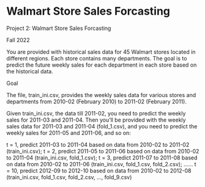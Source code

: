 # Walmart Store Sales Forcasting
Project 2: Walmart Store Sales Forcasting

Fall 2022

You are provided with historical sales data for 45 Walmart stores located in different regions. Each store contains many departments. The goal is to predict the future weekly sales for each department in each store based on the historical data.

Goal

The file, train_ini.csv, provides the weekly sales data for various stores and departments from 2010-02 (February 2010) to 2011-02 (February 2011).

Given train_ini.csv, the data till 2011-02, you need to predict the weekly sales for 2011-03 and 2011-04. Then you’ll be provided with the weekly sales data for 2011-03 and 2011-04 (fold_1.csv), and you need to predict the weekly sales for 2011-05 and 2011-06, and so on:

t = 1, predict 2011-03 to 2011-04 based on data from 2010-02 to 2011-02 (train_ini.csv);
t = 2, predict 2011-05 to 2011-06 based on data from 2010-02 to 2011-04 (train_ini.csv, fold_1.csv);
t = 3, predict 2011-07 to 2011-08 based on data from 2010-02 to 2011-06 (train_ini.csv, fold_1.csv, fold_2.csv);
……
t = 10, predict 2012-09 to 2012-10 based on data from 2010-02 to 2012-08 (train_ini.csv, fold_1.csv, fold_2.csv, …, fold_9.csv)
